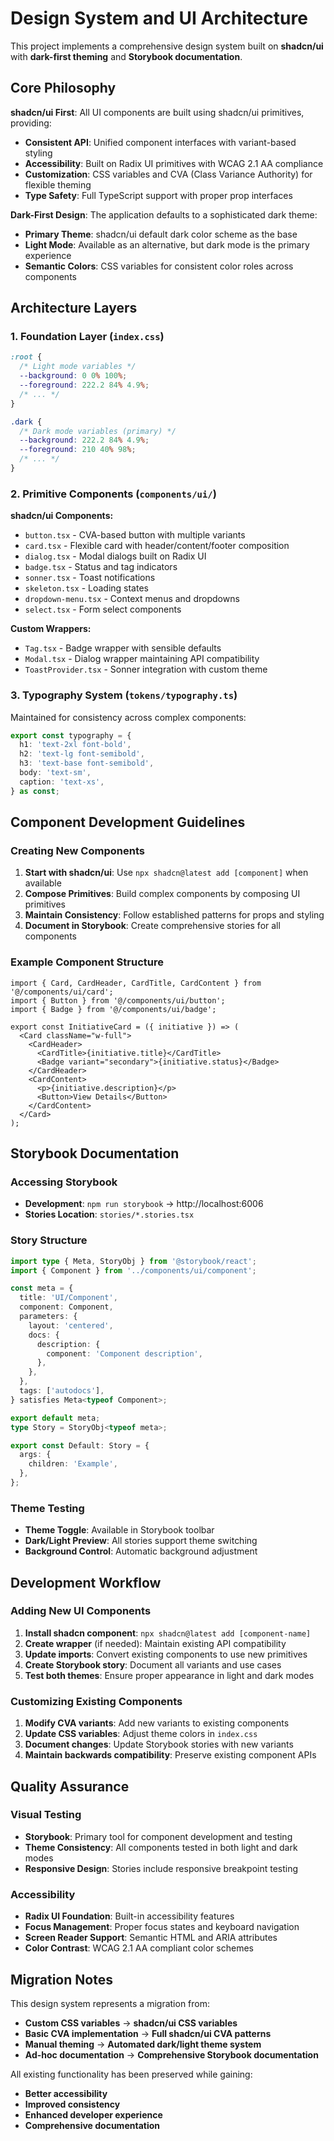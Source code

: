# Design System and UI Architecture

This project implements a comprehensive design system built on **shadcn/ui** with **dark-first theming** and **Storybook documentation**.

## Core Philosophy

**shadcn/ui First**: All UI components are built using shadcn/ui primitives, providing:
- **Consistent API**: Unified component interfaces with variant-based styling
- **Accessibility**: Built on Radix UI primitives with WCAG 2.1 AA compliance
- **Customization**: CSS variables and CVA (Class Variance Authority) for flexible theming
- **Type Safety**: Full TypeScript support with proper prop interfaces

**Dark-First Design**: The application defaults to a sophisticated dark theme:
- **Primary Theme**: shadcn/ui default dark color scheme as the base
- **Light Mode**: Available as an alternative, but dark mode is the primary experience
- **Semantic Colors**: CSS variables for consistent color roles across components

## Architecture Layers

### 1. Foundation Layer (`index.css`)
```css
:root {
  /* Light mode variables */
  --background: 0 0% 100%;
  --foreground: 222.2 84% 4.9%;
  /* ... */
}

.dark {
  /* Dark mode variables (primary) */
  --background: 222.2 84% 4.9%;
  --foreground: 210 40% 98%;
  /* ... */
}
```

### 2. Primitive Components (`components/ui/`)
**shadcn/ui Components:**
- `button.tsx` - CVA-based button with multiple variants
- `card.tsx` - Flexible card with header/content/footer composition
- `dialog.tsx` - Modal dialogs built on Radix UI
- `badge.tsx` - Status and tag indicators
- `sonner.tsx` - Toast notifications
- `skeleton.tsx` - Loading states
- `dropdown-menu.tsx` - Context menus and dropdowns
- `select.tsx` - Form select components

**Custom Wrappers:**
- `Tag.tsx` - Badge wrapper with sensible defaults
- `Modal.tsx` - Dialog wrapper maintaining API compatibility
- `ToastProvider.tsx` - Sonner integration with custom theme

### 3. Typography System (`tokens/typography.ts`)
Maintained for consistency across complex components:
```typescript
export const typography = {
  h1: 'text-2xl font-bold',
  h2: 'text-lg font-semibold',
  h3: 'text-base font-semibold',
  body: 'text-sm',
  caption: 'text-xs',
} as const;
```

## Component Development Guidelines

### Creating New Components
1. **Start with shadcn/ui**: Use `npx shadcn@latest add [component]` when available
2. **Compose Primitives**: Build complex components by composing UI primitives
3. **Maintain Consistency**: Follow established patterns for props and styling
4. **Document in Storybook**: Create comprehensive stories for all components

### Example Component Structure
```tsx
import { Card, CardHeader, CardTitle, CardContent } from '@/components/ui/card';
import { Button } from '@/components/ui/button';
import { Badge } from '@/components/ui/badge';

export const InitiativeCard = ({ initiative }) => (
  <Card className="w-full">
    <CardHeader>
      <CardTitle>{initiative.title}</CardTitle>
      <Badge variant="secondary">{initiative.status}</Badge>
    </CardHeader>
    <CardContent>
      <p>{initiative.description}</p>
      <Button>View Details</Button>
    </CardContent>
  </Card>
);
```

## Storybook Documentation

### Accessing Storybook
- **Development**: `npm run storybook` → http://localhost:6006
- **Stories Location**: `stories/*.stories.tsx`

### Story Structure
```typescript
import type { Meta, StoryObj } from '@storybook/react';
import { Component } from '../components/ui/component';

const meta = {
  title: 'UI/Component',
  component: Component,
  parameters: {
    layout: 'centered',
    docs: {
      description: {
        component: 'Component description',
      },
    },
  },
  tags: ['autodocs'],
} satisfies Meta<typeof Component>;

export default meta;
type Story = StoryObj<typeof meta>;

export const Default: Story = {
  args: {
    children: 'Example',
  },
};
```

### Theme Testing
- **Theme Toggle**: Available in Storybook toolbar
- **Dark/Light Preview**: All stories support theme switching
- **Background Control**: Automatic background adjustment

## Development Workflow

### Adding New UI Components
1. **Install shadcn component**: `npx shadcn@latest add [component-name]`
2. **Create wrapper** (if needed): Maintain existing API compatibility
3. **Update imports**: Convert existing components to use new primitives
4. **Create Storybook story**: Document all variants and use cases
5. **Test both themes**: Ensure proper appearance in light and dark modes

### Customizing Existing Components
1. **Modify CVA variants**: Add new variants to existing components
2. **Update CSS variables**: Adjust theme colors in `index.css`
3. **Document changes**: Update Storybook stories with new variants
4. **Maintain backwards compatibility**: Preserve existing component APIs

## Quality Assurance

### Visual Testing
- **Storybook**: Primary tool for component development and testing
- **Theme Consistency**: All components tested in both light and dark modes
- **Responsive Design**: Stories include responsive breakpoint testing

### Accessibility
- **Radix UI Foundation**: Built-in accessibility features
- **Focus Management**: Proper focus states and keyboard navigation
- **Screen Reader Support**: Semantic HTML and ARIA attributes
- **Color Contrast**: WCAG 2.1 AA compliant color schemes

## Migration Notes

This design system represents a migration from:
- **Custom CSS variables** → **shadcn/ui CSS variables**
- **Basic CVA implementation** → **Full shadcn/ui CVA patterns**
- **Manual theming** → **Automated dark/light theme system**
- **Ad-hoc documentation** → **Comprehensive Storybook documentation**

All existing functionality has been preserved while gaining:
- **Better accessibility**
- **Improved consistency**
- **Enhanced developer experience**
- **Comprehensive documentation**
